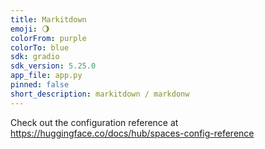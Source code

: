 ```yaml
---
title: Markitdown
emoji: 🌖
colorFrom: purple
colorTo: blue
sdk: gradio
sdk_version: 5.25.0
app_file: app.py
pinned: false
short_description: markitdown / markdonw
---
```


Check out the configuration reference at https://huggingface.co/docs/hub/spaces-config-reference
